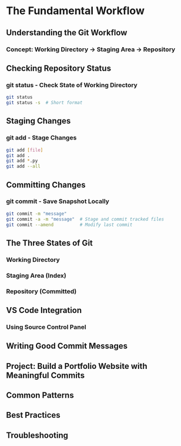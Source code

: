# The Fundamental Workflow

## Understanding the Git Workflow

### Concept: Working Directory → Staging Area → Repository

## Checking Repository Status

### git status - Check State of Working Directory
```bash
git status
git status -s  # Short format
```

## Staging Changes

### git add - Stage Changes
```bash
git add [file]
git add .
git add *.py
git add --all
```

## Committing Changes

### git commit - Save Snapshot Locally
```bash
git commit -m "message"
git commit -a -m "message"  # Stage and commit tracked files
git commit --amend          # Modify last commit
```

## The Three States of Git

### Working Directory
### Staging Area (Index)
### Repository (Committed)

## VS Code Integration

### Using Source Control Panel

## Writing Good Commit Messages

## Project: Build a Portfolio Website with Meaningful Commits

## Common Patterns

## Best Practices

## Troubleshooting
